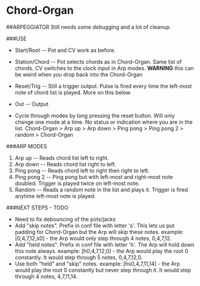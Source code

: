 # Chord-Organ

##ARPEGGIATOR
Still needs some debugging and a lot of cleanup. 

###USE
- Start/Root -- Pot and CV work as before.

- Station/Chord -- Pot selects chords as in Chord-Organ. Same list of chords.
                  CV switches to the clock input in Arp modes.
                  **WARNING** this can be weird when you drop back into the Chord-Organ
                  
- Reset/Trig -- Still a trigger output. Pulse is fired every time the left-most note of
                      chord list is played. More on this below.
                      
- Out -- Output
  
- Cycle through modes by long pressing the reset button. Will only change one mode at a time.
      No status or indication where you are in the list.
      Chord-Organ > Arp up > Arp down > Ping pong > Ping pong 2 > random > Chord-Organ
  
###ARP MODES
  1. Arp up  -- Reads chord list left to right.
  2. Arp down -- Reads chord list right to left.
  3. Ping pong -- Reads chord left to right then right to left.
  4. Ping pong 2 -- Ping pong but with left-most and right-most note doubled.
                   Trigger is played twice on left-most note.
  5. Random  -- Reads a random note in the list and plays it.
                   Trigger is fired anytime left-most note is played.

###NEXT STEPS - TODO
- Need to fix debouncing of the pots/jacks
- Add "skip notes". Prefix in conf file with letter 's'. This lets us put padding for Chord-Organ but the Arp will skip these notes.
example: [0,4,7,12,s0] - the Arp would only step through 4 notes, 0,4,7,12.
- Add "held notes". Prefix in conf file with letter 'h'. The Arp will hold down this note always.
example: [h0,4,7,12,0] - the Arp would play the root 0 constantly. It would step through 5 notes, 0,4,7,12,0.
- Use both "held" and "skip" notes.
example: [hs0,4,7,11,14] - the Arp would play the root 0 constantly but never step through it. It would step through 4 notes, 4,7,11,14.
